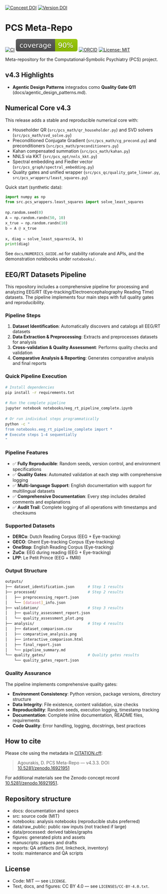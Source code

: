 [![Concept DOI](https://zenodo.org/badge/DOI/10.5281/zenodo.16921951.svg)](https://doi.org/10.5281/zenodo.16921951) [![Version DOI](https://zenodo.org/badge/DOI/10.5281/zenodo.17053446.svg)](https://doi.org/10.5281/zenodo.17053446)

# PCS Meta-Repo

[![CI](https://github.com/agourakis82/pcs-meta-repo/actions/workflows/python-tests.yml/badge.svg)](https://github.com/agourakis82/pcs-meta-repo/actions/workflows/python-tests.yml)
[![Coverage](coverage.svg)](coverage.svg)
[![ORCID](https://img.shields.io/badge/ORCID-0000--0002--8596--5097-brightgreen.svg?logo=orcid)](https://orcid.org/0000-0002-8596-5097)
[![License: MIT](https://img.shields.io/badge/license-MIT-blue.svg)](LICENSE)

Meta-repository for the Computational‑Symbolic Psychiatry (PCS) project.

## v4.3 Highlights

- **Agentic Design Patterns** integrados como **Quality Gate Q11** (docs/agentic_design_patterns.md).

## Numerical Core v4.3

This release adds a stable and reproducible numerical core with:

- Householder QR (`src/pcs_math/qr_householder.py`) and SVD solvers (`src/pcs_math/svd_solve.py`)
- Preconditioned Conjugate Gradient (`src/pcs_math/cg_precond.py`) and preconditioners (`src/pcs_math/preconditioners.py`)
- Kahan compensated summation (`src/pcs_math/kahan.py`)
- NNLS via KKT (`src/pcs_opt/nnls_kkt.py`)
- Spectral embedding and Fiedler vector (`src/pcs_graph/spectral_embedding.py`)
- Quality gates and unified wrapper (`src/pcs_qc/quality_gate_linear.py`, `src/pcs_wrappers/least_squares.py`)

Quick start (synthetic data):

```python
import numpy as np
from src.pcs_wrappers.least_squares import solve_least_squares

np.random.seed(0)
A = np.random.randn(50, 10)
x_true = np.random.randn(10)
b = A @ x_true

x, diag = solve_least_squares(A, b)
print(diag)
```

See `docs/NUMERICS_GUIDE.md` for stability rationale and APIs, and the demonstration notebooks under `notebooks/`.

## EEG/RT Datasets Pipeline

This repository includes a comprehensive pipeline for processing and analyzing EEG/RT (Eye-tracking/Electroencephalography Reading Time) datasets. The pipeline implements four main steps with full quality gates and reproducibility.

### Pipeline Steps

1. **Dataset Identification**: Automatically discovers and catalogs all EEG/RT datasets
2. **Data Extraction & Preprocessing**: Extracts and preprocesses datasets for analysis
3. **Cross-validation & Quality Assessment**: Performs quality checks and validation
4. **Comparative Analysis & Reporting**: Generates comparative analysis and final reports

### Quick Pipeline Execution

```bash
# Install dependencies
pip install -r requirements.txt

# Run the complete pipeline
jupyter notebook notebooks/eeg_rt_pipeline_complete.ipynb

# Or run individual steps programmatically
python -c "
from notebooks.eeg_rt_pipeline_complete import *
# Execute steps 1-4 sequentially
"
```

### Pipeline Features

- ✅ **Fully Reproducible**: Random seeds, version control, and environment specifications
- ✅ **Quality Gates**: Automated validation at each step with comprehensive logging
- ✅ **Multi-language Support**: English documentation with support for multilingual datasets
- ✅ **Comprehensive Documentation**: Every step includes detailed comments and explanations
- ✅ **Audit Trail**: Complete logging of all operations with timestamps and checksums

### Supported Datasets

- **DERCo**: Dutch Reading Corpus (EEG + Eye-tracking)
- **GECO**: Ghent Eye-tracking Corpus (Eye-tracking)
- **OneStop**: English Reading Corpus (Eye-tracking)
- **ZuCo**: EEG during reading (EEG + Eye-tracking)
- **LPP**: Le Petit Prince (EEG + fMRI)

### Output Structure

```bash
outputs/
├── dataset_identification.json      # Step 1 results
├── processed/                       # Step 2 results
│   ├── preprocessing_report.json
│   └── [dataset]_info.json
├── validation/                      # Step 3 results
│   ├── quality_assessment_report.json
│   └── quality_assessment_plot.png
├── analysis/                        # Step 4 results
│   ├── dataset_comparison.csv
│   ├── comparative_analysis.png
│   ├── interactive_comparison.html
│   ├── final_report.json
│   └── pipeline_summary.md
└── quality_gates/                   # Quality gates results
    └── quality_gates_report.json
```

### Quality Assurance

The pipeline implements comprehensive quality gates:

- **Environment Consistency**: Python version, package versions, directory structure
- **Data Integrity**: File existence, content validation, size checks
- **Reproducibility**: Random seeds, execution logging, timestamp tracking
- **Documentation**: Complete inline documentation, README files, requirements
- **Code Quality**: Error handling, logging, docstrings, best practices

## How to cite

Please cite using the metadata in [CITATION.cff](CITATION.cff):

> Agourakis, D. PCS Meta-Repo — v4.3.3. DOI: [10.5281/zenodo.16921951](https://doi.org/10.5281/zenodo.16921951)

For additional materials see the Zenodo concept record [10.5281/zenodo.16921951](https://doi.org/10.5281/zenodo.16921951).

## Repository structure

- docs: documentation and specs
- src: source code (MIT)
- notebooks: analysis notebooks (reproducible stubs preferred)
- data/raw_public: public raw inputs (not tracked if large)
- data/processed: derived tables/graphs
- figures: generated plots and assets
- manuscripts: papers and drafts
- reports: QA artifacts (lint, linkcheck, inventory)
- tools: maintenance and QA scripts

## License

- Code: MIT — see `LICENSE`.
- Text, docs, and figures: CC BY 4.0 — see `LICENSES/CC-BY-4.0.txt`.
